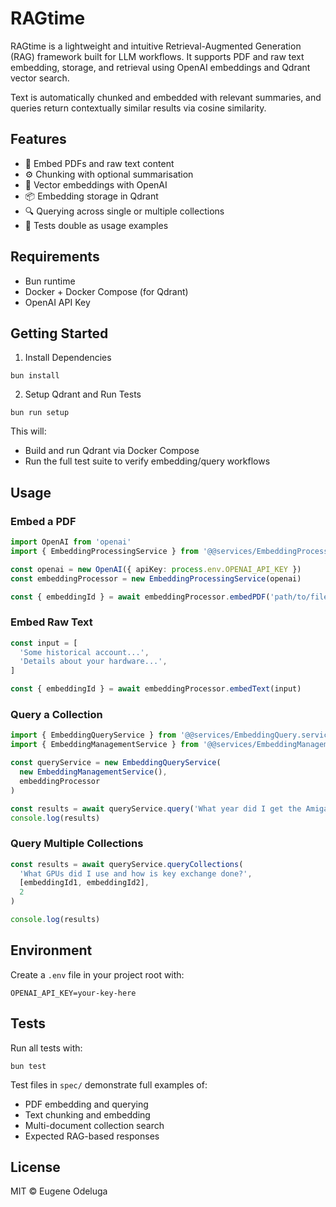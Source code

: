 
# RAGtime

RAGtime is a lightweight and intuitive Retrieval-Augmented Generation (RAG) framework built for LLM workflows. It supports PDF and raw text embedding, storage, and retrieval using OpenAI embeddings and Qdrant vector search.

Text is automatically chunked and embedded with relevant summaries, and queries return contextually similar results via cosine similarity.

## Features
- 📄 Embed PDFs and raw text content
- ⚙️ Chunking with optional summarisation
- 🧠 Vector embeddings with OpenAI
- 📦 Embedding storage in Qdrant
- 🔍 Querying across single or multiple collections
- 🧪 Tests double as usage examples

## Requirements
- Bun runtime
- Docker + Docker Compose (for Qdrant)
- OpenAI API Key

## Getting Started
1. Install Dependencies
```
bun install
```
2. Setup Qdrant and Run Tests
```
bun run setup
```
This will:
- Build and run Qdrant via Docker Compose
- Run the full test suite to verify embedding/query workflows

## Usage

### Embed a PDF
```ts
import OpenAI from 'openai'
import { EmbeddingProcessingService } from '@@services/EmbeddingProcessing.service'

const openai = new OpenAI({ apiKey: process.env.OPENAI_API_KEY })
const embeddingProcessor = new EmbeddingProcessingService(openai)

const { embeddingId } = await embeddingProcessor.embedPDF('path/to/file.pdf')
```

### Embed Raw Text
```ts
const input = [
  'Some historical account...',
  'Details about your hardware...',
]

const { embeddingId } = await embeddingProcessor.embedText(input)
```

### Query a Collection
```ts
import { EmbeddingQueryService } from '@@services/EmbeddingQuery.service'
import { EmbeddingManagementService } from '@@services/EmbeddingManagement.service'

const queryService = new EmbeddingQueryService(
  new EmbeddingManagementService(),
  embeddingProcessor
)

const results = await queryService.query('What year did I get the Amiga 500?', embeddingId!)
console.log(results)
```

### Query Multiple Collections
```ts
const results = await queryService.queryCollections(
  'What GPUs did I use and how is key exchange done?',
  [embeddingId1, embeddingId2],
  2
)

console.log(results)
```

## Environment
Create a `.env` file in your project root with:
```
OPENAI_API_KEY=your-key-here
```

## Tests
Run all tests with:
```
bun test
```

Test files in `spec/` demonstrate full examples of:
- PDF embedding and querying
- Text chunking and embedding
- Multi-document collection search
- Expected RAG-based responses

## License
MIT © Eugene Odeluga
